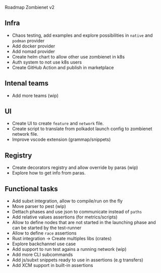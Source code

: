 Roadmap Zombienet v2

## Infra
- Chaos testing, add examples and explore possibilities in `native` and `podman` provider
- Add docker provider
- Add nomad provider
- Create helm chart to allow other use zombienet in k8s
- Auth system to not use k8s users
- Create GitHub Action and publish in marketplace

## Intenal teams
- Add more teams (wip)

## UI
- Create UI to create `feature` and `network` file.
- Create script to translate from polkadot launch config to zombienet network file.
- Improve vscode extension (grammap/snippets)

## Registry
- Create decorators registry and allow override by paras (wip)
- Explore how to get info from paras.

## Functional tasks
- Add subxt integration, allow to compile/run on the fly
- Move parser to pest (wip)
- Dettach phases and use json to communicate instead of `paths`
- Add relative values assertions (for metrics/scripts)
- Allow to define nodes that are not started in the launching phase and can be started by the test-runner
- Allow to define `race` assertions
- Rust integration -> Create multiples libs (crates)
- Explore backchannel use case
- Add support to run test agains a running network (wip)
- Add more CLI subcommands
- Add js/subxt snippets ready to use in assertions (e.g transfers)
- Add XCM support in built-in assertions

